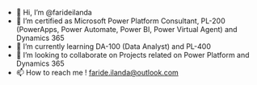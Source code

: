 - 👋 Hi, I’m @farideilanda
- 👀 I’m certified as Microsoft Power Platform Consultant, PL-200 (PowerApps, Power Automate, Power BI, Power Virtual Agent) and Dynamics 365
- 🌱 I’m currently learning DA-100 (Data Analyst) and PL-400
- 💞️ I’m looking to collaborate on Projects related on Power Platform and Dynamics 365 
- 📫 How to reach me ! faride.ilanda@outlook.com

<!---
farideilanda/farideilanda is a ✨ special ✨ repository because its `README.md` (this file) appears on your GitHub profile.
You can click the Preview link to take a look at your changes.
--->
